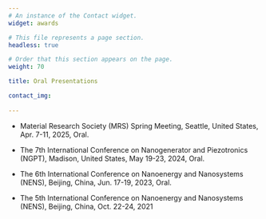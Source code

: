 ```yaml
---
# An instance of the Contact widget.
widget: awards

# This file represents a page section.
headless: true

# Order that this section appears on the page.
weight: 70

title: Oral Presentations

contact_img:  
 
---
```


*  Material Research Society (MRS) Spring Meeting, Seattle, United States, Apr. 7-11, 2025, Oral.

*  The 7th International Conference on Nanogenerator and Piezotronics (NGPT), Madison, United States, May 19-23, 2024, Oral.

* The 6th International Conference on Nanoenergy and Nanosystems (NENS), Beijing, China, Jun. 17-19, 2023, Oral.

* The 5th International Conference on Nanoenergy and Nanosystems (NENS), Beijing, China, Oct. 22-24, 2021
